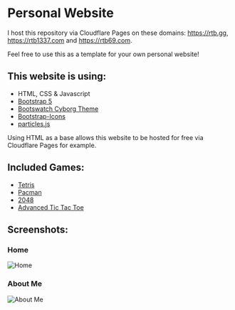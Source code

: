 # Personal Website

I host this repository via Cloudflare Pages on these domains: https://rtb.gg, https://rtb1337.com and https://rtb69.com.

Feel free to use this as a template for your own personal website!

## This website is using:
- HTML, CSS & Javascript
- [Bootstrap 5](https://getbootstrap.com/)
- [Bootswatch Cyborg Theme](https://bootswatch.com/cyborg/)
- [Bootstrap-Icons](https://icons.getbootstrap.com/)
- [particles.js](https://vincentgarreau.com/particles.js/)

Using HTML as a base allows this website to be hosted for free via Cloudflare Pages for example.

## Included Games:
- [Tetris](https://github.com/sandywalker/Tetris)
- [Pacman](https://github.com/daleharvey/pacman)
- [2048](https://github.com/gabrielecirulli/2048)
- [Advanced Tic Tac Toe](https://github.com/Supsource/Advanced-Tic-Tac-Toe/)

## Screenshots:

### Home
![Home](https://share.rtb.cx/XutE1/HOPAJUMi87.jpg/raw)

### About Me
![About Me](https://share.rtb.cx/XutE1/miHAZOVi81.png/raw)
